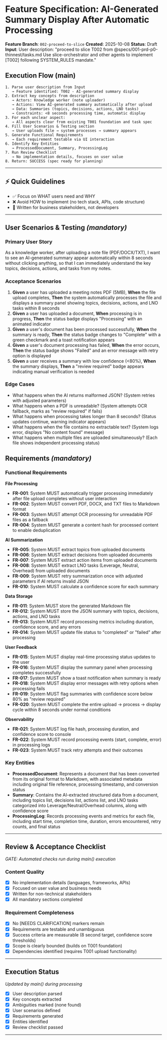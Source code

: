 # Feature Specification: AI-Generated Summary Display After Automatic Processing

**Feature Branch**: `002-proceed-to-slice`
**Created**: 2025-10-08
**Status**: Draft
**Input**: User description: "proceed to slice T002 from @specs/001-prd-p0-thinnest/tasks.md Use slice-orchestrator and other agents to implement [T002] following SYSTEM_RULES mandate."

## Execution Flow (main)
```
1. Parse user description from Input
   → Feature identified: T002 - AI-generated summary display
2. Extract key concepts from description
   → Actors: Knowledge worker (note uploader)
   → Actions: View AI-generated summary automatically after upload
   → Data: Summaries (topics, decisions, actions, LNO tasks)
   → Constraints: <8 seconds processing time, automatic display
3. For each unclear aspect:
   → All aspects clear from existing T001 foundation and task spec
4. Fill User Scenarios & Testing section
   → User uploads file → system processes → summary appears
5. Generate Functional Requirements
   → Each requirement testable via UI interaction
6. Identify Key Entities
   → ProcessedDocument, Summary, ProcessingLog
7. Run Review Checklist
   → No implementation details, focuses on user value
8. Return: SUCCESS (spec ready for planning)
```

---

## ⚡ Quick Guidelines
- ✅ Focus on WHAT users need and WHY
- ❌ Avoid HOW to implement (no tech stack, APIs, code structure)
- 👥 Written for business stakeholders, not developers

---

## User Scenarios & Testing *(mandatory)*

### Primary User Story
As a knowledge worker, after uploading a note file (PDF/DOCX/TXT), I want to see an AI-generated summary appear automatically within 8 seconds without clicking anything, so that I can immediately understand the key topics, decisions, actions, and tasks from my notes.

### Acceptance Scenarios
1. **Given** a user has uploaded a meeting notes PDF (5MB), **When** the file upload completes, **Then** the system automatically processes the file and displays a summary panel showing topics, decisions, actions, and LNO tasks within 8 seconds
2. **Given** a user has uploaded a document, **When** processing is in progress, **Then** the status badge displays "Processing" with an animated indicator
3. **Given** a user's document has been processed successfully, **When** the summary is ready, **Then** the status badge changes to "Complete" with a green checkmark and a toast notification appears
4. **Given** a user's document processing has failed, **When** the error occurs, **Then** the status badge shows "Failed" and an error message with retry option is displayed
5. **Given** a user receives a summary with low confidence (<80%), **When** the summary displays, **Then** a "review required" badge appears indicating manual verification is needed

### Edge Cases
- What happens when the AI returns malformed JSON? (System retries with adjusted parameters)
- What happens when a PDF is unreadable? (System attempts OCR fallback, marks as "review required" if fails)
- What happens when processing takes longer than 8 seconds? (Status updates continue, warning indicator appears)
- What happens when the file contains no extractable text? (System logs error, displays "No content found" message)
- What happens when multiple files are uploaded simultaneously? (Each file shows independent processing status)

## Requirements *(mandatory)*

### Functional Requirements

**File Processing**
- **FR-001**: System MUST automatically trigger processing immediately after file upload completes without user interaction
- **FR-002**: System MUST convert PDF, DOCX, and TXT files to Markdown format
- **FR-003**: System MUST attempt OCR processing for unreadable PDF files as a fallback
- **FR-004**: System MUST generate a content hash for processed content to enable deduplication

**AI Summarization**
- **FR-005**: System MUST extract topics from uploaded documents
- **FR-006**: System MUST extract decisions from uploaded documents
- **FR-007**: System MUST extract action items from uploaded documents
- **FR-008**: System MUST extract LNO tasks (Leverage, Neutral, Overhead) from uploaded documents
- **FR-009**: System MUST retry summarization once with adjusted parameters if AI returns invalid JSON
- **FR-010**: System MUST calculate a confidence score for each summary

**Data Storage**
- **FR-011**: System MUST store the generated Markdown file
- **FR-012**: System MUST store the JSON summary with topics, decisions, actions, and LNO tasks
- **FR-013**: System MUST record processing metrics including duration, confidence score, and any errors
- **FR-014**: System MUST update file status to "completed" or "failed" after processing

**User Feedback**
- **FR-015**: System MUST display real-time processing status updates to the user
- **FR-016**: System MUST display the summary panel when processing completes successfully
- **FR-017**: System MUST show a toast notification when summary is ready
- **FR-018**: System MUST display error messages with retry options when processing fails
- **FR-019**: System MUST flag summaries with confidence score below 80% as "review required"
- **FR-020**: System MUST complete the entire upload → process → display cycle within 8 seconds under normal conditions

**Observability**
- **FR-021**: System MUST log file hash, processing duration, and confidence score to console
- **FR-022**: System MUST record processing events (start, complete, error) in processing logs
- **FR-023**: System MUST track retry attempts and their outcomes

### Key Entities

- **ProcessedDocument**: Represents a document that has been converted from its original format to Markdown, with associated metadata including original file reference, processing timestamp, and conversion status
- **Summary**: Contains the AI-extracted structured data from a document, including topics list, decisions list, actions list, and LNO tasks categorized into Leverage/Neutral/Overhead columns, along with confidence score
- **ProcessingLog**: Records processing events and metrics for each file, including start time, completion time, duration, errors encountered, retry counts, and final status

---

## Review & Acceptance Checklist
*GATE: Automated checks run during main() execution*

### Content Quality
- [x] No implementation details (languages, frameworks, APIs)
- [x] Focused on user value and business needs
- [x] Written for non-technical stakeholders
- [x] All mandatory sections completed

### Requirement Completeness
- [x] No [NEEDS CLARIFICATION] markers remain
- [x] Requirements are testable and unambiguous
- [x] Success criteria are measurable (8 second target, confidence score thresholds)
- [x] Scope is clearly bounded (builds on T001 foundation)
- [x] Dependencies identified (requires T001 upload functionality)

---

## Execution Status
*Updated by main() during processing*

- [x] User description parsed
- [x] Key concepts extracted
- [x] Ambiguities marked (none found)
- [x] User scenarios defined
- [x] Requirements generated
- [x] Entities identified
- [x] Review checklist passed

---
